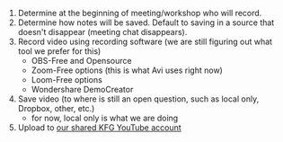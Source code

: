 1. Determine at the beginning of meeting/workshop who will record.
2. Determine how notes will be saved. Default to saving in a source that doesn't disappear (meeting chat disappears).
3. Record video using recording software (we are still figuring out what tool we prefer for this)
   - OBS-Free and Opensource
   - Zoom-Free options (this is what Avi uses right now)
   - Loom-Free options
   - Wondershare DemoCreator
4. Save video (to where is still an open question, such as local only, Dropbox, other, etc.)
   - for now, local only is what we are doing
5. Upload to [our shared KFG YouTube account](https://www.youtube.com/channel/UCkynv82S4xOnQsdQRlOELoQ)
